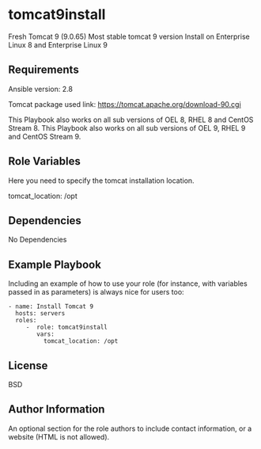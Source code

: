 tomcat9install
=========

Fresh Tomcat 9 (9.0.65) Most stable tomcat 9 version Install on Enterprise Linux 8 and Enterprise Linux 9

Requirements
------------

Ansible version: 2.8

Tomcat package used link: https://tomcat.apache.org/download-90.cgi

This Playbook also works on all sub versions of OEL 8, RHEL 8 and CentOS Stream 8.
This Playbook also works on all sub versions of OEL 9, RHEL 9 and CentOS Stream 9.

Role Variables
--------------

Here you need to specify the tomcat installation location.

  tomcat_location: /opt

Dependencies
------------
No Dependencies

Example Playbook
----------------

Including an example of how to use your role (for instance, with variables passed in as parameters) is always nice for users too:

    - name: Install Tomcat 9
      hosts: servers
      roles:
         -  role: tomcat9install
            vars:
              tomcat_location: /opt

License
-------

BSD

Author Information
------------------

An optional section for the role authors to include contact information, or a website (HTML is not allowed).
